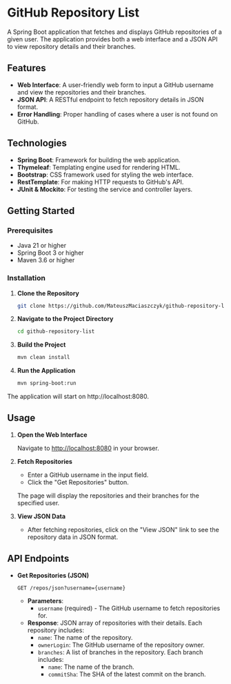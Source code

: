# GitHub Repository List

A Spring Boot application that fetches and displays GitHub repositories of a given user. The application provides both a web interface and a JSON API to view repository details and their branches.

## Features

- **Web Interface**: A user-friendly web form to input a GitHub username and view the repositories and their branches.
- **JSON API**: A RESTful endpoint to fetch repository details in JSON format.
- **Error Handling**: Proper handling of cases where a user is not found on GitHub.

## Technologies

- **Spring Boot**: Framework for building the web application.
- **Thymeleaf**: Templating engine used for rendering HTML.
- **Bootstrap**: CSS framework used for styling the web interface.
- **RestTemplate**: For making HTTP requests to GitHub's API.
- **JUnit & Mockito**: For testing the service and controller layers.

## Getting Started

### Prerequisites

- Java 21 or higher
- Spring Boot 3 or higher
- Maven 3.6 or higher

### Installation

1. **Clone the Repository**

   ```bash
   git clone https://github.com/MateuszMaciaszczyk/github-repository-list.git
   ```

2. **Navigate to the Project Directory**

   ```bash
   cd github-repository-list
   ```

3. **Build the Project**

   ```bash
   mvn clean install
   ```

4. **Run the Application**

   ```bash
   mvn spring-boot:run
   ```

The application will start on http://localhost:8080.

## Usage

1. **Open the Web Interface**

   Navigate to [http://localhost:8080](http://localhost:8080) in your browser.
   
3. **Fetch Repositories**

   - Enter a GitHub username in the input field.
   - Click the "Get Repositories" button.

   The page will display the repositories and their branches for the specified user.

4. **View JSON Data**

   - After fetching repositories, click on the "View JSON" link to see the repository data in JSON format.

## API Endpoints

- **Get Repositories (JSON)**

  `GET /repos/json?username={username}`

  - **Parameters**: 
    - `username` (required) - The GitHub username to fetch repositories for.
  - **Response**: JSON array of repositories with their details. Each repository includes:
    - `name`: The name of the repository.
    - `ownerLogin`: The GitHub username of the repository owner.
    - `branches`: A list of branches in the repository. Each branch includes:
      - `name`: The name of the branch.
      - `commitSha`: The SHA of the latest commit on the branch.

